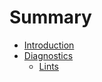 # Summary

- [Introduction](introduction.md)
- [Diagnostics](diagnostics.md)
    - [Lints](diagnostics/lints.md)
